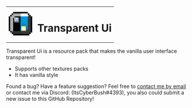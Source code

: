 <table>
  <tr>
    <td>
      <img width="64" src="Showcase/Thumbnail/pack_icon.png">
    </td>
    <td>
      <h1>Transparent Ui</h1>
    </td>
  </tr>
</table>

Transparent Ui is a resource pack that makes the vanilla user interface transparent!

* Supports other textures packs
* It has vanilla style


Found a bug? Have a feature suggestion? Feel free to [contact me by email](cybernetbush@gmail.com) or contact me via Discord: (ItsCyberBush#4393), you also could submit a new issue to this GitHub Repository! 

